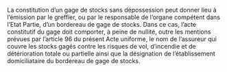 La constitution d’un gage de stocks sans dépossession peut donner lieu à l’émission
par le greffier, ou par le responsable de l’organe compétent dans l’Etat Partie, d’un bordereau
de gage de stocks.
Dans ce cas, l’acte constitutif du gage doit comporter, à peine de nullité,
outre les mentions prévues par l’article 96 du présent Acte uniforme, le nom de
l’assureur qui couvre les stocks gagés contre les risques de vol, d’incendie et
de détérioration totale ou partielle ainsi que la désignation de l’établissement
domiciliataire du bordereau de gage de stocks.